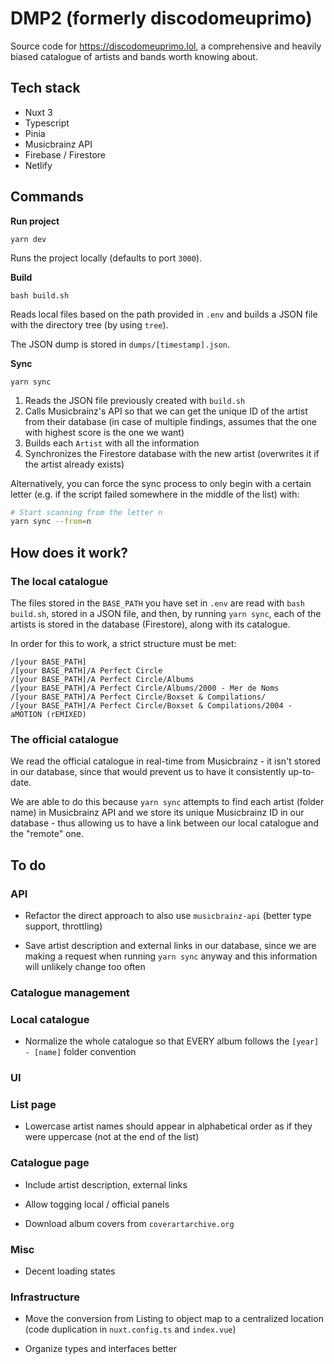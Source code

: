 # DMP2 (formerly discodomeuprimo)

Source code for https://discodomeuprimo.lol, a comprehensive and heavily biased catalogue of artists and bands worth knowing about.

## Tech stack

- Nuxt 3
- Typescript
- Pinia
- Musicbrainz API
- Firebase / Firestore
- Netlify

## Commands

**Run project**

`yarn dev`

Runs the project locally (defaults to port `3000`).

**Build**

`bash build.sh`

Reads local files based on the path provided in `.env` and builds a JSON file with the directory tree (by using `tree`).

The JSON dump is stored in `dumps/[timestamp].json`.

**Sync**

`yarn sync`

1. Reads the JSON file previously created with `build.sh`
2. Calls Musicbrainz's API so that we can get the unique ID of the artist from their database (in case of multiple findings, assumes that the one with highest score is the one we want)
3. Builds each `Artist` with all the information
4. Synchronizes the Firestore database with the new artist (overwrites it if the artist already exists)

Alternatively, you can force the sync process to only begin with a certain letter (e.g. if the script failed somewhere in the middle of the list) with:

```bash
# Start scanning from the letter n
yarn sync --from=n
```

## How does it work?

### The local catalogue

The files stored in the `BASE_PATH` you have set in `.env` are read with `bash build.sh`, stored in a JSON file, and then, by running `yarn sync`, each of the artists is stored in the database (Firestore), along with its catalogue.

In order for this to work, a strict structure must be met:

```
/[your BASE_PATH]
/[your BASE_PATH]/A Perfect Circle
/[your BASE_PATH]/A Perfect Circle/Albums
/[your BASE_PATH]/A Perfect Circle/Albums/2000 - Mer de Noms
/[your BASE_PATH]/A Perfect Circle/Boxset & Compilations/
/[your BASE_PATH]/A Perfect Circle/Boxset & Compilations/2004 - aMOTION (rEMIXED)
```

### The official catalogue

We read the official catalogue in real-time from Musicbrainz - it isn't stored in our database, since that would prevent us to have it consistently up-to-date.

We are able to do this because `yarn sync` attempts to find each artist (folder name) in Musicbrainz API and we store its unique Musicbrainz ID in our database - thus allowing us to have a link between our local catalogue and the "remote" one.

## To do

### API

- Refactor the direct approach to also use `musicbrainz-api` (better type support, throttling)

- Save artist description and external links in our database, since we are making a request when running `yarn sync` anyway and this information will unlikely change too often

### Catalogue management

### Local catalogue

- Normalize the whole catalogue so that EVERY album follows the `[year] - [name]` folder convention

### UI

### List page

- Lowercase artist names should appear in alphabetical order as if they were uppercase (not at the end of the list)

### Catalogue page

- Include artist description, external links

- Allow togging local / official panels

- Download album covers from `coverartarchive.org`

### Misc

- Decent loading states

### Infrastructure

- Move the conversion from Listing to object map to a centralized location (code duplication in `nuxt.config.ts` and `index.vue`)

- Organize types and interfaces better
